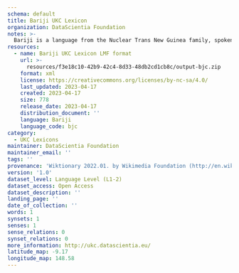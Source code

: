 ```yaml
---
schema: default
title: Bariji UKC Lexicon
organization: DataScientia Foundation
notes: >-
  Bariji is a language from the Nuclear Trans New Guinea family, spoken in Oceania. The UKC Lexicon of Bariji is represented as a lexico-semantic network. It consists of words, word senses, synsets, as well as sense-level and synset-level relationships.
resources:
  - name: Bariji UKC Lexicon LMF format
    url: >-
      resources/f3e18c10-42b9-42c4-8d33-48db2cd1cb8c/output-bjc.zip
    format: xml
    license: https://creativecommons.org/licenses/by-nc-sa/4.0/
    last_updated: 2023-04-17
    created: 2023-04-17
    size: 778
    release_date: 2023-04-17
    distribution_document: ''
    language: Bariji
    language_code: bjc
category:
  - UKC Lexicons
maintainer: DataScientia Foundation
maintainer_email: ''
tags: ''
provenance: 'Wiktionary 2022.01. by Wikimedia Foundation (http://en.wiktionary.org); Princeton WordNet 2.1 by Princeton University (https://wordnet.princeton.edu)'
version: '1.0'
dataset_level: Language Level (L1-2)
dataset_access: Open Access
dataset_description: ''
landing_page: ''
date_of_collection: ''
words: 1
synsets: 1
senses: 1
sense_relations: 0
synset_relations: 0
more_information: http://ukc.datascientia.eu/
latitude_map: -9.17
longitude_map: 148.58
---
```

